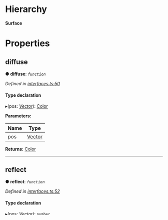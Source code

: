 

# Hierarchy

**Surface**

# Properties

<a id="diffuse"></a>

##  diffuse

**● diffuse**: *`function`*

*Defined in [interfaces.ts:50](https://github.com/OutSystems/typedoc-plugin-markdown/blob/master/test/src/interfaces.ts#L50)*

#### Type declaration
▸(pos: *[Vector](../classes/_interfaces_.vector.md)*): [Color](../classes/_interfaces_.color.md)

**Parameters:**

| Name | Type |
| ------ | ------ |
| pos | [Vector](../classes/_interfaces_.vector.md) |

**Returns:** [Color](../classes/_interfaces_.color.md)

___
<a id="reflect"></a>

##  reflect

**● reflect**: *`function`*

*Defined in [interfaces.ts:52](https://github.com/OutSystems/typedoc-plugin-markdown/blob/master/test/src/interfaces.ts#L52)*

#### Type declaration
▸(pos: *[Vector](../classes/_interfaces_.vector.md)*): `number`

**Parameters:**

| Name | Type |
| ------ | ------ |
| pos | [Vector](../classes/_interfaces_.vector.md) |

**Returns:** `number`

___
<a id="roughness"></a>

##  roughness

**● roughness**: *`number`*

*Defined in [interfaces.ts:53](https://github.com/OutSystems/typedoc-plugin-markdown/blob/master/test/src/interfaces.ts#L53)*

___
<a id="specular"></a>

##  specular

**● specular**: *`function`*

*Defined in [interfaces.ts:51](https://github.com/OutSystems/typedoc-plugin-markdown/blob/master/test/src/interfaces.ts#L51)*

#### Type declaration
▸(pos: *[Vector](../classes/_interfaces_.vector.md)*): [Color](../classes/_interfaces_.color.md)

**Parameters:**

| Name | Type |
| ------ | ------ |
| pos | [Vector](../classes/_interfaces_.vector.md) |

**Returns:** [Color](../classes/_interfaces_.color.md)

___

